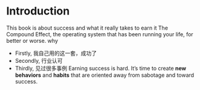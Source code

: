 # Introduction

This book is about success and what it really takes to earn it
The Compound Effect, the operating system that has been running your life, for better or worse. 
why
- Firstly, 我自己用的这一套，成功了
- Secondly, 行业认可
- Thirdly, 见过很多事例
Earning success is hard.
It’s time to create **new behaviors** and **habits** that are oriented away from sabotage and toward success.

